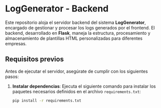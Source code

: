 # LogGenerator - Backend

Este repositorio aloja el servidor backend del sistema **LogGenerator**, encargado de gestionar y procesar los logs generados por el frontend. El backend, desarrollado en **Flask**, maneja la estructura, procesamiento y almacenamiento de plantillas HTML personalizadas para diferentes empresas.

## Requisitos previos

Antes de ejecutar el servidor, asegúrate de cumplir con los siguientes pasos:

1. **Instalar dependencias**: 
   Ejecuta el siguiente comando para instalar los paquetes necesarios definidos en el archivo `requirements.txt`:

   ```bash
   pip install -r requirements.txt

